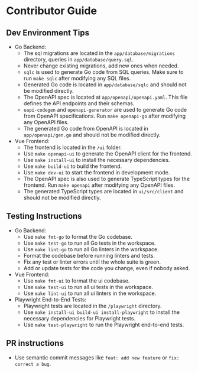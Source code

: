# Contributor Guide

## Dev Environment Tips
- Go Backend:
    - The sql migrations are located in the `app/database/migrations` directory, queries in `app/database/query.sql`.
    - Never change existing migrations, add new ones when needed.
    - `sqlc` is used to generate Go code from SQL queries. Make sure to run `make sqlc` after modifying any SQL files.
    - Generated Go code is located in `app/database/sqlc` and should not be modified directly.
    - The OpenAPI spec is located at `app/openapi/openapi.yaml`. This file defines the API endpoints and their schemas.
    - `oapi-codegen` and `openapi-generator` are used to generate Go code from OpenAPI specifications. Run `make openapi-go` after modifying any OpenAPI files.
    - The generated Go code from OpenAPI is located in `app/openapi/gen.go` and should not be modified directly.
- Vue Frontend:
    - The frontend is located in the `/ui` folder.
    - Use `make openapi-ui` to generate the OpenAPI client for the frontend.
    - Use `make install-ui` to install the necessary dependencies.
    - Use `make build-ui` to build the frontend.
    - Use `make dev-ui` to start the frontend in development mode.
    - The OpenAPI spec is also used to generate TypeScript types for the frontend. Run `make openapi` after modifying any OpenAPI files.
    - The generated TypeScript types are located in `ui/src/client` and should not be modified directly.

## Testing Instructions
- Go Backend:
    - Use `make fmt-go` to format the Go codebase.
    - Use `make test-go` to run all Go tests in the workspace.
    - Use `make lint-go` to run all Go linters in the workspace.
    - Format the codebase before running linters and tests.
    - Fix any test or linter errors until the whole suite is green.
    - Add or update tests for the code you change, even if nobody asked.
- Vue Frontend:
    - Use `make fmt-ui` to format the ui codebase.
    - Use `make test-ui` to run all ui tests in the workspace.
    - Use `make lint-ui` to run all ui linters in the workspace.
- Playwright End-to-End Tests:
    - Playwright tests are located in the `/playwright` directory.
    - Use `make install-ui build-ui install-playwright` to install the necessary dependencies for Playwright tests.
    - Use `make test-playwright` to run the Playwright end-to-end tests.

## PR instructions
- Use semantic commit messages like `feat: add new feature` or `fix: correct a bug`.